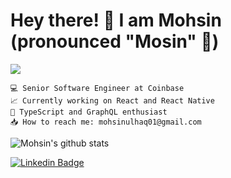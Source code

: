 # Hey there! 👋 I am Mohsin (pronounced "Mosin" 🙂)
![](https://komarev.com/ghpvc/?username=mohsinulhaq)

    💻 Senior Software Engineer at Coinbase
    📈 Currently working on React and React Native
    💟 TypeScript and GraphQL enthusiast
    📥 How to reach me: mohsinulhaq01@gmail.com

 ![Mohsin's github stats](https://github-readme-stats.vercel.app/api?username=mohsinulhaq&count_private=true&show_icons=true&theme=dark)


[![Linkedin Badge](https://img.shields.io/badge/-LinkedIn-blue?style=flat-square&logo=Linkedin&logoColor=white&link=https://www.linkedin.com/in/mohsinulhaq)](https://www.linkedin.com/in/mohsinulhaq)
